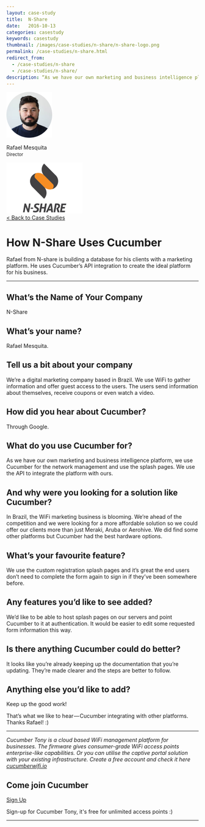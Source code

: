 ```yaml
---
layout: case-study
title:  N-Share
date:   2016-10-13
categories: casestudy
keywords: casestudy
thumbnail: /images/case-studies/n-share/n-share-logo.png
permalink: /case-studies/n-share.html
redirect_from:
  - /case-studies/n-share
  - /case-studies/n-share/
description: “As we have our own marketing and business intelligence platform, we use Cucumber for the network management and use the splash pages. We use the API to integrate the platform with ours.”
---
```


<div class="mdl-grid">
<div class="case-study-side mdl-cell mdl-cell--3-col mdl-cell--8-col-tablet mdl-cell--4-col-phone mdl-typography--text-center mdl-shadow--1dp">
<img class="cs-portrait text-center" src="/images/case-studies/n-share/rafael-mesquita.png" width="120px">
<p>Rafael Mesquita <br> <small>Director</small></p>
<img src="/images/case-studies/n-share/n-share-alt-logo.png" width="200px">
</div>

<div class="case-study-post mdl-cell mdl-cell--9-col mdl-shadow--1dp">
<a href="/community/showcase/">< Back to Case Studies</a>
<h1>How N-Share Uses Cucumber</h1>
<p>Rafael from N-share is building a database for his clients with a marketing platform. He uses Cucumber’s API integration to create the ideal platform for his business.</p>

<hr>

<h2>What’s the Name of Your Company</h2>

<p>N-Share</p>

<h2>What’s your name?</h2>

<p>Rafael Mesquita.</p>

<h2>Tell us a bit about your company</h2>

<p>We’re a digital marketing company based in Brazil. We use WiFi to gather information and offer guest access to the users. The users send information about themselves, receive coupons or even watch a video.</p>

<h2>How did you hear about Cucumber?</h2>

<p>Through Google.</p>

<h2>What do you use Cucumber for?</h2>

<p>As we have our own marketing and business intelligence platform, we use Cucumber for the network management and use the splash pages. We use the API to integrate the platform with ours.</p>

<h2>And why were you looking for a solution like Cucumber?</h2>

<p>In Brazil, the WiFi marketing business is blooming. We’re ahead of the competition and we were looking for a more affordable solution so we could offer our clients more than just Meraki, Aruba or Aerohive. We did find some other platforms but Cucumber had the best hardware options.</p>

<h2>What’s your favourite feature?</h2>

<p>We use the custom registration splash pages and it’s great the end users don’t need to complete the form again to sign in if they’ve been somewhere before.</p>

<h2>Any features you’d like to see added?</h2>

<p>We’d like to be able to host splash pages on our servers and point Cucumber to it at authentication. It would be easier to edit some requested form information this way.</p>

<h2>Is there anything Cucumber could do better?</h2>

<p>It looks like you’re already keeping up the documentation that you’re updating. They’re made clearer and the steps are better to follow.</p>

<h2>Anything else you’d like to add?</h2>

<p>Keep up the good work!</p>


<p>That’s what we like to hear — Cucumber integrating with other platforms. Thanks Rafael! :)</p>

<hr>

<div class="mdl-typography--text-center">
<p><i>Cucumber Tony is a cloud based WiFi management platform for businesses. The firmware gives consumer-grade WiFi access points enterprise-like capabilities. Or you can utilise the captive portal solution with your existing infrastructure. Create a free account and check it here <a href="https://cucumberwifi.io">cucumberwifi.io</a></i></p>
<div class="text-center">
<h2>Come join Cucumber</h2>
<a href="https://my.ctapp.io/#/create" class="button success dst">Sign Up</a><br>
<p>Sign-up for Cucumber Tony, it's free for unlimited access points :)</p>
</div>
<hr>
</div>
</div>
</div>

